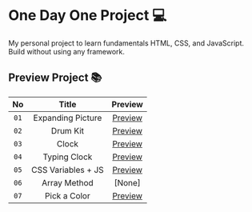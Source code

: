 
# One Day One Project 💻

My personal project to learn fundamentals HTML, CSS, and JavaScript. Build without using any framework.



## Preview Project 📚


| No   | Title               | Preview                                           |
|:----:| :------------------:| :------------------------------------------------:|
| `01` | Expanding Picture   | [Preview](https://expanding-picture.netlify.app/) |
| `02` | Drum Kit            | [Preview](https://akbar-drum-kit.netlify.app/)    |
| `03` | Clock               | [Preview](https://akbar-clock.netlify.app/)       |
| `04` | Typing Clock        | [Preview](https://typing-clock.netlify.app/)      |
| `05` | CSS Variables + JS  | [Preview](https://css-variables-js.netlify.app/)  |
| `06` | Array Method        | [None]  |
| `07` | Pick a Color        | [Preview](https://akbar-pick-color.netlify.app/)  |